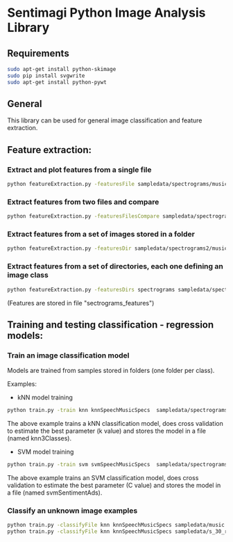 # Sentimagi Python Image Analysis Library

## Requirements
```bash
sudo apt-get install python-skimage
sudo pip install svgwrite
sudo apt-get install python-pywt
```

## General
This library can be used for general image classification and feature extraction.

## Feature extraction:

### Extract and plot features from a single file
```bash
python featureExtraction.py -featuresFile sampledata/spectrograms/music/m_5_r_139.png
```

### Extract features from two files and compare
```bash
python featureExtraction.py -featuresFilesCompare sampledata/spectrograms/music/m_5_r_139.png sampledata/spectrograms/speech/kill_bill_2_speech_17.png
```

### Extract features from a set of images stored in a folder
```bash
python featureExtraction.py -featuresDir sampledata/spectrograms2/music/
```

### Extract features from a set of directories, each one defining an image class
```bash
python featureExtraction.py -featuresDirs spectrograms sampledata/spectrograms/music sampledata/spectrograms/speech
```
(Features are stored in file "sectrograms_features")

## Training and testing classification - regression models:

### Train an image classification model 

Models are trained from samples stored in folders (one folder per class). 

Examples:

* kNN model training 
```bash
python train.py -train knn knnSpeechMusicSpecs  sampledata/spectrograms/music sampledata/spectrograms/speech
```
The above example trains a kNN classification model, does cross validation to estimate the best parameter (k value) and stores the model in a file (named knn3Classes).


* SVM model training 
```bash
python train.py -train svm svmSpeechMusicSpecs  sampledata/spectrograms/music sampledata/spectrograms/speech
```
The above example trains an SVM classification model, does cross validation to estimate the best parameter (C value) and stores the model in a file (named svmSentimentAds).


### Classify an unknown image examples
```bash
python train.py -classifyFile knn knnSpeechMusicSpecs sampledata/music.melodies_snatch_0081.png
python train.py -classifyFile knn knnSpeechMusicSpecs sampledata/s_30_r_335.png

```




